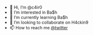 - 👋 Hi, I’m @c4ir0
- 👀 I’m interested in Ba$h
- 🌱 I’m currently learning Ba$h
- 💞️ I’m looking to collaborate on H4ckin9
- 📫 How to reach me [@twitter](https://twitter.com/c4ir0_)

<!---
c4ir0/c4ir0 is a ✨ special ✨ repository because its `README.md` (this file) appears on your GitHub profile.
You can click the Preview link to take a look at your changes.
--->
